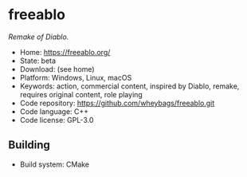 # freeablo

_Remake of Diablo._

- Home: https://freeablo.org/
- State: beta
- Download: (see home)
- Platform: Windows, Linux, macOS
- Keywords: action, commercial content, inspired by Diablo, remake, requires original content, role playing
- Code repository: https://github.com/wheybags/freeablo.git
- Code language: C++
- Code license: GPL-3.0

## Building

- Build system: CMake